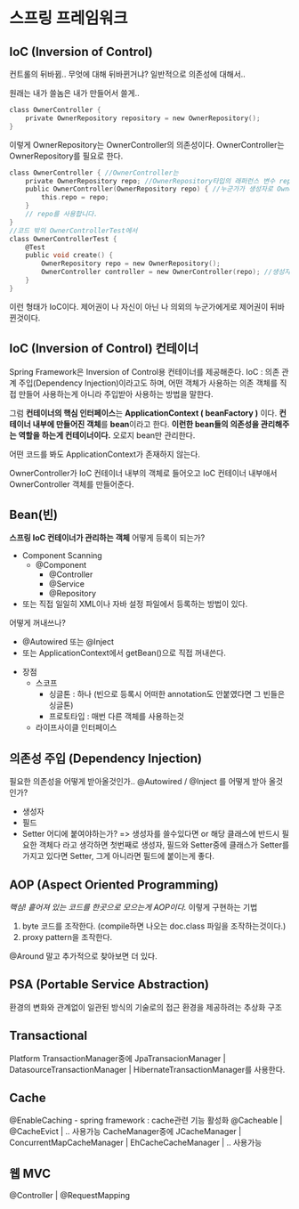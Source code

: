 # 스프링 프레임워크

## IoC (Inversion of Control)
컨트롤의 뒤바뀜.. 무엇에 대해 뒤바뀐거냐? 일반적으로 의존성에 대해서..

원래는 내가 쓸놈은 내가 만들어서 쓸게..
```c
class OwnerController {
    private OwnerRepository repository = new OwnerRepository();
}
```
이렇게 OwnerRepository는 OwnerController의 의존성이다. OwnerController는 OwnerRepository를 필요로 한다.

```c
class OwnerController { //OwnerController는
    private OwnerRepository repo; //OwnerRepository타입의 래퍼런스 변수 repo를 들고만 있고
    public OwnerController(OwnerRepository repo) { //누군가가 생성자로 OwnerRepository를 주겠지라고 생각하고
        this.repo = repo;
    }
    // repo를 사용합니다.
}
//코드 밖의 OwnerControllerTest에서
class OwnerControllerTest {
    @Test
    public void create() {
        OwnerRepository repo = new OwnerRepository();
        OwnerController controller = new OwnerController(repo); //생성자를 통해 repo를 준다. ->이게 의존성 주입이다.
    }
}
```
이런 형태가 IoC이다. 제어권이 나 자신이 아닌 나 의외의 누군가에게로 제어권이 뒤바뀐것이다.

## IoC (Inversion of Control) 컨테이너
Spring Framework은 Inversion of Control용 컨테이너를 제공해준다.
IoC : 의존 관계 주입(Dependency Injection)이라고도 하며, 어떤 객체가 사용하는 의존 객체를 직접 만들어 사용하는게 아니라 주입받아 사용하는 방법을 말한다.

그럼 **컨테이너의 핵심 인터페이스**는 **ApplicationContext ( beanFactory )** 이다.
**컨테이너 내부에 만들어진 객체**를 **bean**이라고 한다. **이런한 bean들의 의존성을 관리해주는 역할을 하는게 컨테이너이다.** 오로지 bean만 관리한다.

어떤 코드를 봐도 ApplicationContext가 존재하지 않는다.

OwnerController가 IoC 컨테이너 내부의 객체로 들어오고 IoC 컨테이너 내부애서 OwnerController 객체를 만들어준다.

## Bean(빈)
**스프링 IoC 컨테이너가 관리하는 객체**
어떻게 등록이 되는가?
* Component Scanning
  * @Component
    * @Controller
    * @Service
    * @Repository
* 또는 직접 일일히 XML이나 자바 설정 파일에서 등록하는 방법이 있다.

어떻게 꺼내쓰나?
* @Autowired 또는 @Inject
* 또는 ApplicationContext에서 getBean()으로 직접 꺼내쓴다.

- 장점
  * 스코프
      * 싱글톤 : 하나 (빈으로 등록시 어떠한 annotation도 안붙였다면 그 빈들은 싱글톤)
      * 프로토타입 : 매번 다른 객체를 사용하는것
  * 라이프사이클 인터페이스
## 의존성 주입 (Dependency Injection)
필요한 의존성을 어떻게 받아올것인가..
@Autowired / @Inject 를 어떻게 받아 올것인가?
* 생성자
* 필드
* Setter
어디에 붙여야하는가?
=> 생성자를 쓸수있다면 or 해당 클래스에 반드시 필요한 객체다 라고 생각하면 첫번째로 생성자, 
   필드와 Setter중에 클래스가 Setter를 가지고 있다면 Setter, 그게 아니라면 필드에 붙이는게 좋다.

## AOP (Aspect Oriented Programming)
*핵심! 흩어져 있는 코드를 한곳으로 모으는게 AOP이다.*
이렇게 구현하는 기법 
1. byte 코드를 조작한다. (compile하면 나오는 doc.class 파일을 조작하는것이다.)
2. proxy pattern을 조작한다.

@Around 말고 추가적으로 찾아보면 더 있다. 

## PSA (Portable Service Abstraction)
환경의 변화와 관계없이 일관된 방식의 기술로의 접근 환경을 제공하려는 추상화 구조

## Transactional
Platform TransactionManager중에 
JpaTransacionManager | DatasourceTransactionManager | HibernateTransactionManager를 사용한다.

## Cache
@EnableCaching - spring framework : cache관련 기능 활성화  @Cacheable | @CacheEvict | .. 사용가능
CacheManager중에
JCacheManager | ConcurrentMapCacheManager | EhCacheCacheManager | .. 사용가능

## 웹 MVC
@Controller | @RequestMapping





